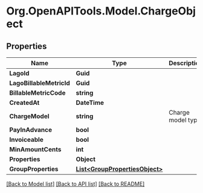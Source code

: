 # Org.OpenAPITools.Model.ChargeObject

## Properties

Name | Type | Description | Notes
------------ | ------------- | ------------- | -------------
**LagoId** | **Guid** |  | 
**LagoBillableMetricId** | **Guid** |  | 
**BillableMetricCode** | **string** |  | 
**CreatedAt** | **DateTime** |  | 
**ChargeModel** | **string** | Charge model type | 
**PayInAdvance** | **bool** |  | [optional] 
**Invoiceable** | **bool** |  | [optional] 
**MinAmountCents** | **int** |  | [optional] 
**Properties** | **Object** |  | [optional] 
**GroupProperties** | [**List&lt;GroupPropertiesObject&gt;**](GroupPropertiesObject.md) |  | [optional] 

[[Back to Model list]](../README.md#documentation-for-models) [[Back to API list]](../README.md#documentation-for-api-endpoints) [[Back to README]](../README.md)

